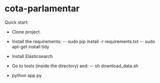 cota-parlamentar
================

Quick start:

- Clone project.
- Install the requirements:
-- sudo pip install -r requirements.txt
-- sudo apt-get install tidy

- Install Elasticsearch

- Go to tools (inside the directory) and:
-- sh download_data.sh

- python app.py
